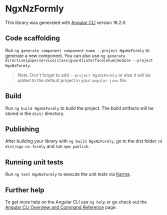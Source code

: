 # NgxNzFormly

This library was generated with [Angular CLI](https://github.com/angular/angular-cli) version 16.2.0.

## Code scaffolding

Run `ng generate component component-name --project NgxNzFormly` to generate a new component. You can also use `ng generate directive|pipe|service|class|guard|interface|enum|module --project NgxNzFormly`.
> Note: Don't forget to add `--project NgxNzFormly` or else it will be added to the default project in your `angular.json` file. 

## Build

Run `ng build NgxNzFormly` to build the project. The build artifacts will be stored in the `dist/` directory.

## Publishing

After building your library with `ng build NgxNzFormly`, go to the dist folder `cd dist/ngx-nz-formly` and run `npm publish`.

## Running unit tests

Run `ng test NgxNzFormly` to execute the unit tests via [Karma](https://karma-runner.github.io).

## Further help

To get more help on the Angular CLI use `ng help` or go check out the [Angular CLI Overview and Command Reference](https://angular.io/cli) page.

